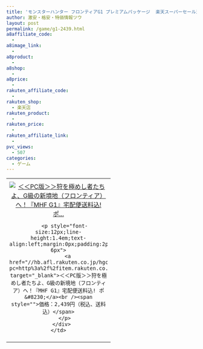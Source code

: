 ```yaml
---
title: 'モンスターハンター フロンティアG1 プレミアムパッケージ  楽天スーパーセール激安特価2,439円！送料無料！'
author: 激安・格安・特価情報ツウ
layout: post
permalink: /game/g1-2439.html
a8affiliate_code:
  -
a8image_link:
  -
a8product:
  -
a8shop:
  -
a8price:
  -
rakuten_affiliate_code:
  -
rakuten_shop:
  - 楽天店
rakuten_product:
  -
rakuten_price:
  -
rakuten_affiliate_link:
  -
pvc_views:
  - 507
categories:
  - ゲーム
---
```

<table border="0" cellpadding="0" cellspacing="0">
  <tr>
    <td valign="top">
      <div style="border:1px none;margin:0px;padding:6px 0px;width:260px;text-align:center;float:left">
        <a href="//hb.afl.rakuten.co.jp/hgc/06d8d480.445c1662.06d8d481.be41a9bc/?pc=http%3a%2f%2fitem.rakuten.co.jp%2fmachida%2f4528992082348%2f%3fscid%3daf_link_tbl&m=http%3a%2f%2fm.rakuten.co.jp%2fmachida%2fi%2f10410226%2f" target="_blank"><img src="//hbb.afl.rakuten.co.jp/hgb/?pc=http%3a%2f%2fthumbnail.image.rakuten.co.jp%2f%400_mall%2fmachida%2fcabinet%2fgazou1%2fimg63635930.jpg%3f_ex%3d240x240&m=http%3a%2f%2fthumbnail.image.rakuten.co.jp%2f%400_mall%2fmachida%2fcabinet%2fgazou1%2fimg63635930.jpg" alt="＜＜PC版＞＞狩を極めし者たちよ、G級の新境地（フロンティア）へ！『MHF G1』宅配便送料込! ポ..." border="0" style="margin:0px;padding:0px" /></a>

        <p style="font-size:12px;line-height:1.4em;text-align:left;margin:0px;padding:2px 6px">
          <a href="//hb.afl.rakuten.co.jp/hgc/06d8d480.445c1662.06d8d481.be41a9bc/?pc=http%3a%2f%2fitem.rakuten.co.jp%2fmachida%2f4528992082348%2f%3fscid%3daf_link_tbl&m=http%3a%2f%2fm.rakuten.co.jp%2fmachida%2fi%2f10410226%2f" target="_blank">＜＜PC版＞＞狩を極めし者たちよ、G級の新境地（フロンティア）へ！『MHF G1』宅配便送料込! ポ&#8230;</a><br /><span style="">価格：2,439円（税込、送料込）</span>
        </p>
      </div>
    </td>
  </tr>
</table>